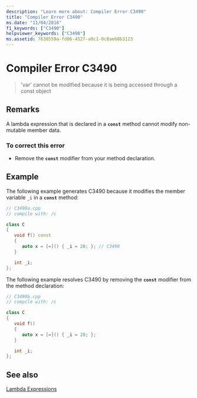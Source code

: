 ```yaml
---
description: "Learn more about: Compiler Error C3490"
title: "Compiler Error C3490"
ms.date: "11/04/2016"
f1_keywords: ["C3490"]
helpviewer_keywords: ["C3490"]
ms.assetid: 7638559a-fd06-4527-a9c1-0c8ae68b3123
---
```

# Compiler Error C3490

> 'var' cannot be modified because it is being accessed through a const object

## Remarks

A lambda expression that is declared in a **`const`** method cannot modify non-mutable member data.

### To correct this error

- Remove the **`const`** modifier from your method declaration.

## Example

The following example generates C3490 because it modifies the member variable `_i` in a **`const`** method:

```cpp
// C3490a.cpp
// compile with: /c

class C
{
   void f() const
   {
      auto x = [=]() { _i = 20; }; // C3490
   }

   int _i;
};
```

The following example resolves C3490 by removing the **`const`** modifier from the method declaration:

```cpp
// C3490b.cpp
// compile with: /c

class C
{
   void f()
   {
      auto x = [=]() { _i = 20; };
   }

   int _i;
};
```

## See also

[Lambda Expressions](../../cpp/lambda-expressions-in-cpp.md)
